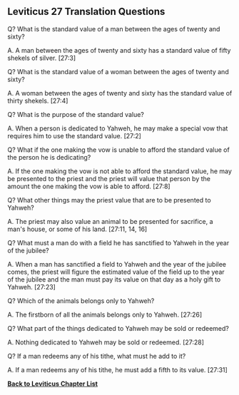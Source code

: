 ## Leviticus 27 Translation Questions ##

Q? What is the standard value of a man between the ages of twenty and sixty?

A. A man between the ages of twenty and sixty has a standard value of fifty shekels of silver. [27:3]

Q? What is the standard value of a woman between the ages of twenty and sixty?

A. A woman between the ages of twenty and sixty has the standard value of thirty shekels. [27:4]

Q? What is the purpose of the standard value?

A. When a person is dedicated to Yahweh, he may make a special vow that requires him to use the standard value. [27:2]

Q? What if the one making the vow is unable to afford the standard value of the person he is dedicating?

A. If the one making the vow is not able to afford the standard value, he may be presented to the priest and the priest will value that person by the amount the one making the vow is able to afford. [27:8]

Q? What other things may the priest value that are to be presented to Yahweh?

A. The priest may also value an animal to be presented for sacrifice, a man's house, or some of his land. [27:11, 14, 16]

Q? What must a man do with a field he has sanctified to Yahweh in the year of the jubilee?

A. When a man has sanctified a field to Yahweh and the year of the jubilee comes, the priest will figure the estimated value of the field up to the year of the jubilee and the man must pay its value on that day as a holy gift to Yahweh. [27:23]

Q? Which of the animals belongs only to Yahweh?

A. The firstborn of all the animals belongs only to Yahweh. [27:26]

Q? What part of the things dedicated to Yahweh may be sold or redeemed?

A. Nothing dedicated to Yahweh may be sold or redeemed. [27:28]

Q? If a man redeems any of his tithe, what must he add to it?

A. If a man redeems any of his tithe, he must add a fifth to its value. [27:31]

__[Back to Leviticus Chapter List](./)__


